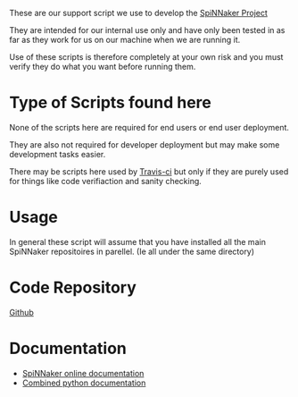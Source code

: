 These are our support script we use to develop the [SpiNNaker Project](http://apt.cs.manchester.ac.uk/projects/SpiNNaker/)

They are intended for our internal use only and have only been tested in as far as they work for us on our machine when we are running it.

Use of these scripts is therefore completely at your own risk and you must verify they do what you want before running them.


Type of Scripts found here
==========================
None of the scripts here are required for end users or end user deployment.

They are also not required for developer deployment but may make some development tasks easier.

There may be scripts here used by [Travis-ci](https://travis-ci.org/SpiNNakerManchester) but only if they are purely used for things like code verifiaction and sanity checking.

Usage
=====

In general these script will assume that you have installed all the main SpiNNaker repositoires in parellel. (Ie all under the same directory)




Code Repository
===============
[Github](https://github.com/SpiNNakerManchester)


Documentation
=============

 * [SpiNNaker online documentation](http://spinnakermanchester.github.io/)
 * [Combined python documentation](http://spinnakermanchester.readthedocs.io)
